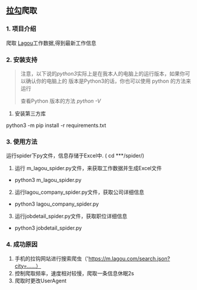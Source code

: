 ##  [拉勾](http://www.lagou.com/)爬取


### 1. 项目介绍

爬取 [Lagou](www.lagou.com)工作数据,得到最新工作信息 


### 2. 安装支持

> 注意，以下说的*python3*实际上是在我本人的电脑上的运行版本，如果你可以确认你的电脑上的
> 版本是Python3的话，你也可以使用 python 的方法来运行
> 
> 查看Python 版本的方法 *python -V*
> 

1. 安装第三方库

python3 -m pip install -r requirements.txt

### 3. 使用方法

运行spider下py文件，信息存储于Excel中.    ( cd ***/spider/)

1. 运行 m_lagou_spider.py文件，来获取工作数据并生成Excel文件
 
 - python3 m_lagou_spider.py

2. 运行lagou_company_spider.py文件，获取公司详细信息

 - python3 lagou_company_spider.py
 
3. 运行jobdetail_spider.py文件，获取职位详细信息

 - python3 jobdetail_spider.py

### 4. 成功原因

1. 手机的拉钩网站进行搜索爬虫（'https://m.lagou.com/search.json?city=……）
2. 控制爬取频率，速度相对较慢，爬取一条信息休眠2s
3. 爬取时更改UserAgent


